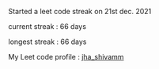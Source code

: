 Started a leet code streak on 21st dec. 2021

current streak : 66 days

longest streak : 66 days

My Leet code profile : [jha_shivamm](https://leetcode.com/jha_shivamm/)


